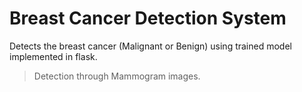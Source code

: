 # Breast Cancer Detection System

Detects the breast cancer (Malignant or Benign) using trained model implemented in flask.

> Detection through Mammogram images.

